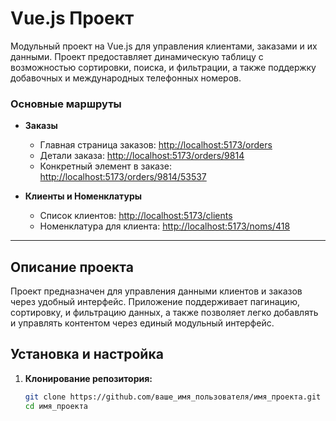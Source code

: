 # Vue.js Проект

Модульный проект на Vue.js для управления клиентами, заказами и их данными. Проект предоставляет динамическую таблицу с возможностью сортировки, поиска, и фильтрации, а также поддержку добавочных и международных телефонных номеров.

### Основные маршруты

- **Заказы**
    - Главная страница заказов: [http://localhost:5173/orders](http://localhost:5173/orders)
    - Детали заказа: [http://localhost:5173/orders/9814](http://localhost:5173/orders/9814)
    - Конкретный элемент в заказе: [http://localhost:5173/orders/9814/53537](http://localhost:5173/orders/9814/53537)

- **Клиенты и Номенклатуры**
    - Список клиентов: [http://localhost:5173/clients](http://localhost:5173/clients)
    - Номенклатура для клиента: [http://localhost:5173/noms/418](http://localhost:5173/noms/418)

---

## Описание проекта

Проект предназначен для управления данными клиентов и заказов через удобный интерфейс. Приложение поддерживает пагинацию, сортировку, и фильтрацию данных, а также позволяет легко добавлять и управлять контентом через единый модульный интерфейс.

## Установка и настройка

1. **Клонирование репозитория:**
   ```bash
   git clone https://github.com/ваше_имя_пользователя/имя_проекта.git
   cd имя_проекта
